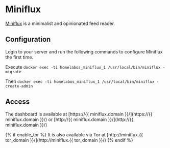 # Miniflux

[Miniflux](https://miniflux.app/) is a minimalist and opinionated feed reader.

## Configuration

Login to your server and run the following commands to configure Miniflux the first time.

Execute `docker exec -ti homelabos_miniflux_1 /usr/local/bin/miniflux -migrate`

Then `docker exec -ti homelabos_miniflux_1 /usr/local/bin/miniflux -create-admin`

## Access

The dashboard is available at [https://{{ miniflux.domain }}/](https://{{ miniflux.domain }}/) or [http://{{ miniflux.domain }}/](http://{{ miniflux.domain }}/)

{% if enable_tor %}
It is also available via Tor at [http://miniflux.{{ tor_domain }}/](http://miniflux.{{ tor_domain }}/)
{% endif %}
